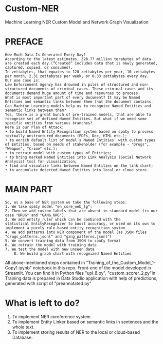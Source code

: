 # Custom-NER
Machine Learning NER Custom Model and Network Graph Visualization
# PREFACE 
	How Much Data Is Generated Every Day? 
	According to the latest estimates, 328.77 million terabytes of data are created each day.(“Created” includes data that is newly generated, captured, copied, or consumed).
	In zettabytes, that equates to 120 zettabytes per year, 10 zettabytes per month, 2.31 zettabytes per week, or 0.33 zettabytes every day.
	Our use case is: 	
	Law Enforcement Agency has drowned in piles of structured and non-structured documents of criminal cases. These criminal cases and its documents demand huge amount of time and resources to process.
	What is most important part of every document? It may be Named Entities and semantic links between them that the document contains.
	Can Machine Learning models help us to recognize Named Entities and semantic links between them?
	Yes, there is a great bunch of pre-trained models, that are able to  recognize set of defined Named Entities. But what if we need some specific entities from various branches?
	Here is our Plan of Attack: 
    • to build Named Entity Recognition system based on spaCy to process textually unstructured documents (PDFs, Doc, HTML etc.);  
    • to enrich default list of model's Named Entities  with custom types of Entities, based on needs of stakeholder (for example - "Drugs", "Weapon", "Crime" etc.);
    • to retrain model with custom types of Entities; 
    • to bring marked Named Entities into Link Analysis (Social Network Analysis) tool for visualization;
    • find and visualize links between Named Entities on the link chart;
    • to accumulate detected Named Entities into local or cloud store.
# MAIN PART
	So, as a base of NER system we take the following steps:
	1. We take spaCy model "en_core_web_lg";
	2. Then we add custom labels that are absent in standard model (in our case "DRUG" and "GANG_ORG");
 	3. We add entity_ruler which can be combined with the statistical EntityRecognizer to boost accuracy, or used on its own to implement a purely rule-based entity recognition system
	4. We add patterns into NER component of the model (as JSON files "drugs_patterns.jsonl" and "gang_patterns.jsonl")
 	5. We convert training data from JSON to spaCy format
  	6. We retrain the model with training data
   	7. We test the model with new unseen data
    	8. We build graph chart with recognized Named Entities
All above-mentioned steps contained in "Training_of_the_Custom_Model_1-Copy1.ipynb" notebook in this repo.
Front-end of the model developed in Streamlit. You can find it in Python files "upl_8.py", "custom_scorer_2.py"in 
Training data is prepared in Data Studio application with help of predictions, generated with script of "preannotated.py"
# What is left to do?
1. To implement NER coreference system.
2. To implement Entity Linker based on semantic links in sentences and the whole text.
3. To implement storing results of NER to the local or cloud-based Database.


